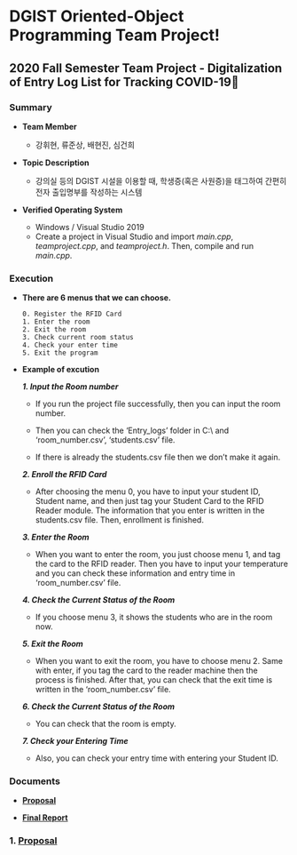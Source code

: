 # DGIST Oriented-Object Programming Team Project!
## 2020 Fall Semester Team Project - Digitalization of Entry Log List for Tracking COVID-19🦠

### Summary
- **Team Member**
  * 강휘현, 류준상, 배현진, 심건희
  
- **Topic Description**
  * 강의실 등의 DGIST 시설을 이용할 때, 학생증(혹은 사원증)을 태그하여 간편히 전자 출입명부를 작성하는 시스템

- **Verified Operating System**
  * Windows / Visual Studio 2019
  * Create a project in Visual Studio and import _main.cpp_, _teamproject.cpp_, and _teamproject.h_. Then, compile and run _main.cpp_.

### Execution
- **There are 6 menus that we can choose.**  

  ```
  0. Register the RFID Card
  1. Enter the room
  2. Exit the room
  3. Check current room status
  4. Check your enter time
  5. Exit the program
  ```

- **Example of excution**

  ***1. Input the Room number***
  
  - If you run the project file successfully, then you can input the room number.
    
  - Then you can check the ‘Entry_logs’ folder in C:\ and ‘room_number.csv’, ‘students.csv’ file.
    
  - If there is already the students.csv file then we don’t make it again. 
    
  ***2. Enroll the RFID Card***
  
  - After choosing the menu 0, you have to input your student ID, Student name, and then just tag your Student Card to the RFID Reader module. The information that you enter is written in the students.csv file. Then, enrollment is finished.
  
  ***3. Enter the Room***
  - When you want to enter the room, you just choose menu 1, and tag the card to the RFID reader. Then you have to input your temperature and you can check these information and entry time in ‘room_number.csv’ file.
  
  ***4.	Check the Current Status of the Room***
  
  - If you choose menu 3, it shows the students who are in the room now.

  ***5.	Exit the Room***

  - When you want to exit the room, you have to choose menu 2. Same with enter, if you tag the card to the reader machine then the process is finished. After that, you can check that the exit time is written in the ‘room_number.csv’ file.

  ***6.	Check the Current Status of the Room***

  - You can check that the room is empty.

  ***7.	Check your Entering Time***

  - Also, you can check your entry time with entering your Student ID. 

### Documents
- [**Proposal**](https://github.com/bae3559/OOP_TeamProject_2020/blob/main/Documents/proposal.pdf)

- [**Final Report**](https://github.com/bae3559/OOP_TeamProject_2020/blob/main/Documents/fianl_report.pdf)

### 1. [Proposal](https://github.com/bae3559/OOP_TeamProject_2020/tree/main/Proposal)
